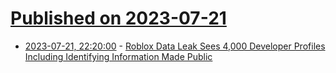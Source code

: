 # [Published on 2023-07-21](index.md)

* [2023-07-21, 22:20:00](https://yro.slashdot.org/story/23/07/21/2118202/roblox-data-leak-sees-4000-developer-profiles-including-identifying-information-made-public?utm_source=rss1.0mainlinkanon&utm_medium=feed) - [Roblox Data Leak Sees 4,000 Developer Profiles Including Identifying Information Made Public](https://yro.slashdot.org/story/23/07/21/2118202/roblox-data-leak-sees-4000-developer-profiles-including-identifying-information-made-public?utm_source=rss1.0mainlinkanon&utm_medium=feed)
